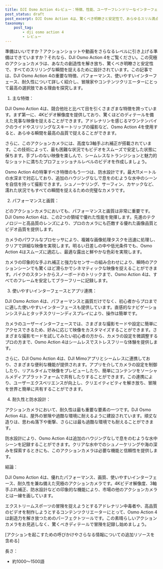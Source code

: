 ```yaml
---
title: DJI Osmo Action 4レビュー：特徴、性能、ユーザーフレンドリーなインターフェース、耐久性について
post_status: draft
post_excerpt: DJI Osmo Action 4は、驚くべき明瞭さと安定性で、あらゆるスリル満点の瞬間を捉えるために設計された究極のアクションカメラです。この記事では、その主な特徴、性能、使いやすいインターフェース、耐久性について詳しく説明し、冒険家やコンテンツクリエーターにとって最高の選択肢である理由を探ります。
taxonomy:
    post_tag:
        - dji osmo action 4
        - レビュー
---
```


準備はいいですか？アクションショットや動画をさらなるレベルに引き上げる準備はできていますか？それなら、DJI Osmo Action 4をご覧ください。この究極のアクションカメラは、あなたの創造性を解き放ち、驚くべき明瞭さと安定性で、すべてのスリリングな瞬間を捉えるために設計されています。この記事では、DJI Osmo Action 4の重要な特徴、パフォーマンス、使いやすいインターフェース、耐久性について詳しく紹介し、冒険家やコンテンツクリエーターにとって最高の選択肢である理由を探究します。

1. 主な特徴：

DJI Osmo Action 4は、競合他社と比べて目を引くさまざまな特徴を誇っています。まず第一に、4Kビデオ解像度を提供しており、驚くほどのディテールを備えた見事な映像を捉えることができます。アドレナリンを感じるマウンテンバイクのライドやスリリングなスキートリップの撮影など、Osmo Action 4を使用すると、あらゆる瞬間を最高の品質で捉えることができます。

さらに、このアクションカメラには、高度な3軸手ぶれ補正が搭載されています。この技術によって、最も困難な状況でもビデオをスムーズで安定した状態に保ちます。手ブレのない映像を楽しんで、シームレスなトランジションと魅力的なショットに満ちたプロフェッショナルレベルのビデオを作成しましょう。

Osmo Action 4の特筆すべき特徴のもう一つは、防水設計です。最大11メートルの水深まで対応しており、追加のハウジングなしで息をのむような水中のシーンを自信を持って撮影できます。シュノーケリング、サーフィン、カヤックなど、濡れた状況でもすべての瞬間を捉えるための完璧なカメラです。

2. パフォーマンスと画質：

どのアクションカメラにおいても、パフォーマンスと画質は非常に重要です。DJI Osmo Action 4は、この2つの領域で優れた性能を発揮します。先進のテクノロジーと高品質のレンズにより、プロのカメラにも匹敵する優れた画像品質とビデオ品質を提供します。

カメラのパワフルなプロセッサにより、複雑な画像処理タスクを迅速に処理し、クリアで詳細な映像を実現します。明るい日差しの中や低光条件でも、Osmo Action 4はスムーズに適応し、最適な露出と鮮やかな色彩を実現します。

カメラの印象的な手ぶれ補正と強力なセンサーの組み合わせにより、瞬時のアクションシーンでも驚くほど滑らかでシネマティックな映像を捉えることができます。バイクのスタントからスノーボードのトリックまで、Osmo Action 4は、すべてのフレームを安定してブラーフリーに記録します。

3. 使いやすいインターフェースとアプリ連携：

DJI Osmo Action 4は、パフォーマンスと画質だけでなく、初心者からプロまでに適した使いやすいインターフェースも提供しています。直感的なナビゲーションシステムとタッチスクリーンディスプレイにより、操作は簡単です。

カメラのユーザーインターフェースでは、さまざまな撮影モードや設定に簡単にアクセスできるため、好みに応じて映像をカスタマイズすることができます。さまざまな撮影モードを試してみたい初心者の方から、カメラの設定を微調整するプロの方まで、Osmo Action 4はシームレスでストレスフリーな体験を提供します。

さらに、DJI Osmo Action 4は、DJI Mimoアプリとシームレスに連携しており、さまざまな便利な機能が提供されます。アプリを介してカメラの設定を制御したり、リアルタイムで映像をプレビューしたり、簡単にコンテンツをソーシャルメディアプラットフォームで共有したりすることができます。この連携により、ユーザーエクスペリエンスが向上し、クリエイティビティを解き放ち、冒険を世界と簡単に共有することができます。

4. 耐久性と防水設計：

アクションカメラにおいて、耐久性は最も重要な要素の一つです。DJI Osmo Action 4は、屋外の冒険や過酷な環境に耐えるように建設されています。頑丈な造りは、思わぬ落下や衝撃、さらには最も過酷な環境でも耐えることができます。

防水設計により、Osmo Action 4は追加のハウジングなしで息をのむような水中シーンを記録することができます。クリアな水中でのシュノーケリングや海の深みを探索するときにも、このアクションカメラは必要な機能と信頼性を提供します。

結論：

DJI Osmo Action 4は、優れたパフォーマンス、画質、使いやすいインターフェース、耐久性を兼ね備えた究極のアクションカメラです。4Kビデオ解像度、3軸手ぶれ補正、防水設計などの印象的な機能により、市場の他のアクションカメラとは一線を画しています。

エクストリームスポーツの冒険を捉えようとするアドレナリン中毒者や、高品質のビデオを制作しようとするコンテンツクリエーターにとって、Osmo Action 4は創造力を解き放つためのパーフェクトツールです。この素晴らしいアクションカメラをお見逃しなく、驚くべきディテールで冒険を記録し始めましょう。

[アクションを起こすための呼びかけやさらなる情報についての追加リソースを含める]

長さ：
- 約1000〜1500語